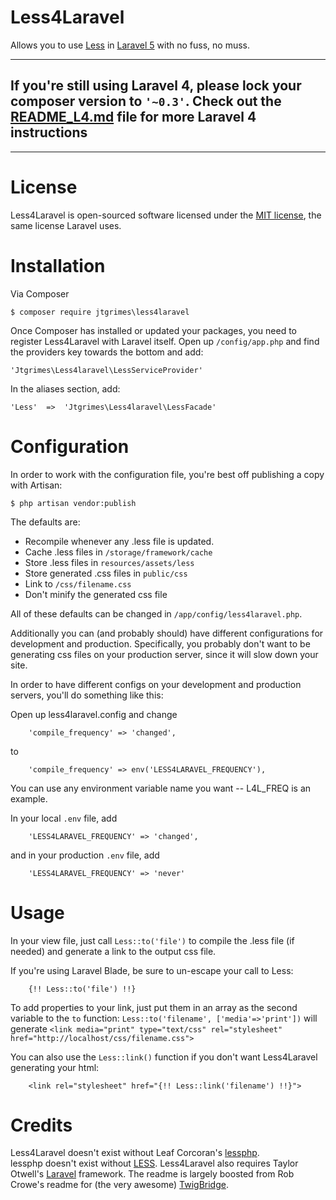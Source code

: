 Less4Laravel
============

Allows you to use [Less](http://lesscss.org//) in [Laravel 5](http://laravel.com/) with
no fuss, no muss.

----------
## If you're still using Laravel 4, please lock your composer version to `'~0.3'`. Check out the  [README_L4.md](README_L4.md) file for more Laravel 4 instructions ##

----------


License
==========

Less4Laravel is open-sourced software licensed under the [MIT license](http://opensource.org/licenses/MIT), the same license Laravel uses.

Installation
============

Via Composer

````
$ composer require jtgrimes\less4laravel
````

Once Composer has installed or updated your packages, you need to register
Less4Laravel with Laravel itself. Open up `/config/app.php` and
find the providers key towards the bottom and add:

````
'Jtgrimes\Less4laravel\LessServiceProvider'
````

In the aliases section, add:

````
'Less'	=>	'Jtgrimes\Less4laravel\LessFacade'
````

Configuration
=============

In order to work with the configuration file, you're best off publishing a copy
with Artisan:

````
$ php artisan vendor:publish
````

The defaults are:

* Recompile whenever any .less file is updated.
* Cache .less files in `/storage/framework/cache`
* Store .less files in `resources/assets/less`
* Store generated .css files in `public/css`
* Link to `/css/filename.css`
* Don't minify the generated css file

All of these defaults can be changed in `/app/config/less4laravel.php`.

Additionally you can (and probably should) have different configurations for development 
and production.  Specifically, you probably don't want to be generating css files on
your production server, since it will slow down your site.

In order to have different configs on your development and production servers, you'll do something
like this:

Open up less4laravel.config and change 

````
	'compile_frequency' => 'changed',
```` 
to 

````
    'compile_frequency' => env('LESS4LARAVEL_FREQUENCY'),
````

You can use any environment variable name you want -- L4L_FREQ is an example.

In your local `.env` file, add
````
    'LESS4LARAVEL_FREQUENCY' => 'changed',
````
and in your production `.env` file, add
````
    'LESS4LARAVEL_FREQUENCY' => 'never'
````

Usage
=====

In your view file, just call `Less::to('file')` to compile the .less file (if needed) and generate a link to the output css file.

If you're using Laravel Blade, be sure to un-escape your call to Less: 

````
	{!! Less::to('file') !!}
````

To add properties to your link, just put them in an array as the second variable to the `to` function:
`Less::to('filename', ['media'=>'print'])` will
generate `<link media="print" type="text/css" rel="stylesheet" href="http://localhost/css/filename.css">`

You can also use the `Less::link()` function if you don't want Less4Laravel generating your html:

````
	<link rel="stylesheet" href="{!! Less::link('filename') !!}">
````

Credits
=======

Less4Laravel doesn't exist without Leaf Corcoran's [lessphp](http://leafo.net/lessphp/).  
lessphp doesn't exist without [LESS](http://lesscss.org/).
Less4Laravel also requires Taylor Otwell's [Laravel](http://laravel.com/) framework.
The readme is largely boosted from Rob Crowe's readme for (the very awesome) [TwigBridge](https://github.com/rcrowe/TwigBridge).
